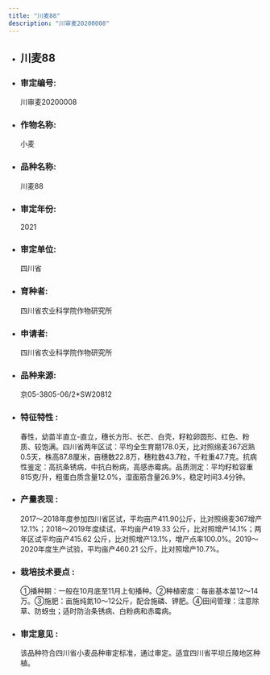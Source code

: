 ```yaml
---
title: "川麦88"
description: "川审麦20200008"
---
```

* ## 川麦88
* ###  审定编号:  
   川审麦20200008

*  ### 作物名称:  
   小麦

*   ###  品种名称: 
    川麦88

*   ### 审定年份: 
    2021

*   ### 审定单位:  
    四川省

*   ### 育种者:  
    四川省农业科学院作物研究所

*   ### 申请者:  
    四川省农业科学院作物研究所

*   ### 品种来源:  
    京05-3805-06/2*SW20812

*   ### 特征特性 : 
    春性，幼苗半直立-直立，穗长方形、长芒、白壳，籽粒卵圆形、红色、粉质、较饱满。四川省两年区试：平均全生育期178.0天，比对照绵麦367迟熟0.5天，株高87.8厘米，亩穗数22.8万，穗粒数43.7粒，千粒重47.7克。抗病性鉴定：高抗条锈病，中抗白粉病，高感赤霉病。品质测定：平均籽粒容重815克/升，粗蛋白质含量12.0%，湿面筋含量26.9%，稳定时间3.4分钟。

*   ### 产量表现 : 
    2017～2018年度参加四川省区试，平均亩产411.90公斤，比对照绵麦367增产12.1%；2018～2019年度续试，平均亩产419.33 公斤，比对照增产14.1%；两年区试平均亩产415.62 公斤，比对照增产13.1%，增产点率100.0%。2019～2020年度生产试验，平均亩产460.21 公斤，比对照增产10.7%。

*   ### 栽培技术要点 : 
    ①播种期：一般在10月底至11月上旬播种。②种植密度：每亩基本苗12～14万。③施肥：亩施纯氮10～12公斤，配合施磷、钾肥。④田间管理：注意除草、防蚜虫；适时防治条锈病、白粉病和赤霉病。

*   ### 审定意见 : 
    该品种符合四川省小麦品种审定标准，通过审定。适宜四川省平坝丘陵地区种植。

